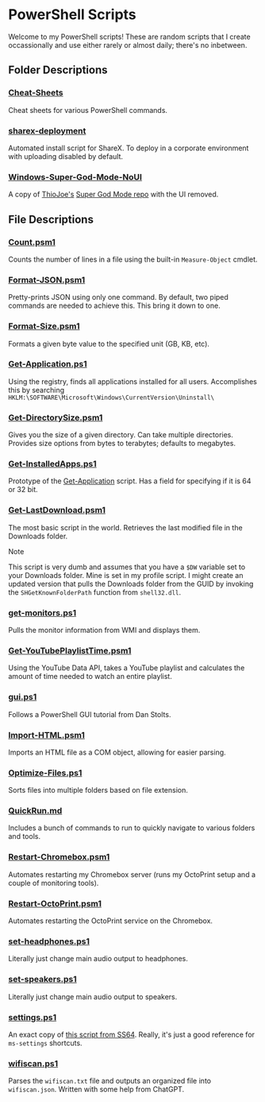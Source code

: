 # PowerShell Scripts

Welcome to my PowerShell scripts! These are random scripts that I create
occassionally and use either rarely or almost daily; there's no inbetween.

## Folder Descriptions

### [Cheat-Sheets](/Cheat-Sheets/)

Cheat sheets for various PowerShell commands.

### [sharex-deployment](/sharex-deployment/)

Automated install script for ShareX. To deploy in a corporate environment with
uploading disabled by default.

### [Windows-Super-God-Mode-NoUI](/Windows-Super-God-Mode-NoUI/)

A copy of [ThioJoe's](https://github.com/ThioJoe) [Super God Mode
repo](https://github.com/ThioJoe/Windows-Super-God-Mode) with the UI removed.

## File Descriptions

### [Count.psm1](/Count.psm1)

Counts the number of lines in a file using the built-in `Measure-Object` cmdlet.

### [Format-JSON.psm1](/Format-JSON.psm1)

Pretty-prints JSON using only one command. By default, two piped commands are
needed to achieve this. This bring it down to one.

### [Format-Size.psm1](/Format-Size.psm1)

Formats a given byte value to the specified unit (GB, KB, etc).

### [Get-Application.ps1](/Get-Application.ps1)

Using the registry, finds all applications installed for all users. Accomplishes
this by searching `HKLM:\SOFTWARE\Microsoft\Windows\CurrentVersion\Uninstall\`

### [Get-DirectorySize.psm1](/Get-DirectorySize.psm1)

Gives you the size of a given directory. Can take multiple directories. Provides
size options from bytes to terabytes; defaults to megabytes.

### [Get-InstalledApps.ps1](/Get-InstalledApps.ps1)

Prototype of the [Get-Application](#get-applicationps1) script. Has a field for
specifying if it is 64 or 32 bit.

### [Get-LastDownload.psm1](/Get-LastDownload.psm1)

The most basic script in the world. Retrieves the last modified file in the Downloads folder.

> [!NOTE]
> This script is very dumb and assumes that you have a `$DW` variable set to
> your Downloads folder. Mine is set in my profile script. I might create an
> updated version that pulls the Downloads folder from the GUID by invoking the
> `SHGetKnownFolderPath` function from `shell32.dll`.

### [get-monitors.ps1](/get-monitors.ps1)

Pulls the monitor information from WMI and displays them.

### [Get-YouTubePlaylistTime.psm1](/Get-YouTubePlaylistTime.psm1)

Using the YouTube Data API, takes a YouTube playlist and calculates the amount
of time needed to watch an entire playlist.

### [gui.ps1](/gui.ps1)

Follows a PowerShell GUI tutorial from Dan Stolts.

### [Import-HTML.psm1](/Import-HTML.psm1)

Imports an HTML file as a COM object, allowing for easier parsing.

### [Optimize-Files.ps1](/Optimize-Files.ps1)

Sorts files into multiple folders based on file extension.

### [QuickRun.md](/QuickRun.md)

Includes a bunch of commands to run to quickly navigate to various folders and
tools.

### [Restart-Chromebox.psm1](/Restart-Chromebox.psm1)

Automates restarting my Chromebox server (runs my OctoPrint setup and a couple of monitoring tools).

### [Restart-OctoPrint.psm1](/Restart-OctoPrint.psm1)

Automates restarting the OctoPrint service on the Chromebox.

### [set-headphones.ps1](/set-headphones.ps1)

Literally just change main audio output to headphones.

### [set-speakers.ps1](/set-speakers.ps1)

Literally just change main audio output to speakers.

### [settings.ps1](/settings.ps1)

An exact copy of [this script from
SS64](https://ss64.com/ps/syntax-settings.html).  Really, it's just a good
reference for `ms-settings` shortcuts.

### [wifiscan.ps1](/wifiscan.ps1)

Parses the `wifiscan.txt` file and outputs an organized file into
`wifiscan.json`. Written with some help from ChatGPT.
